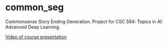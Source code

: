 # common_seg
Commonsense Story Ending Generation. Project for CSC 594: Topics in AI: Advanced Deep Learning.

[Video of course presentation](https://drive.google.com/file/d/1bjyqaGZO7YDmgxQyvQ74JLSKCqcMA7pI/view?usp=sharing)
